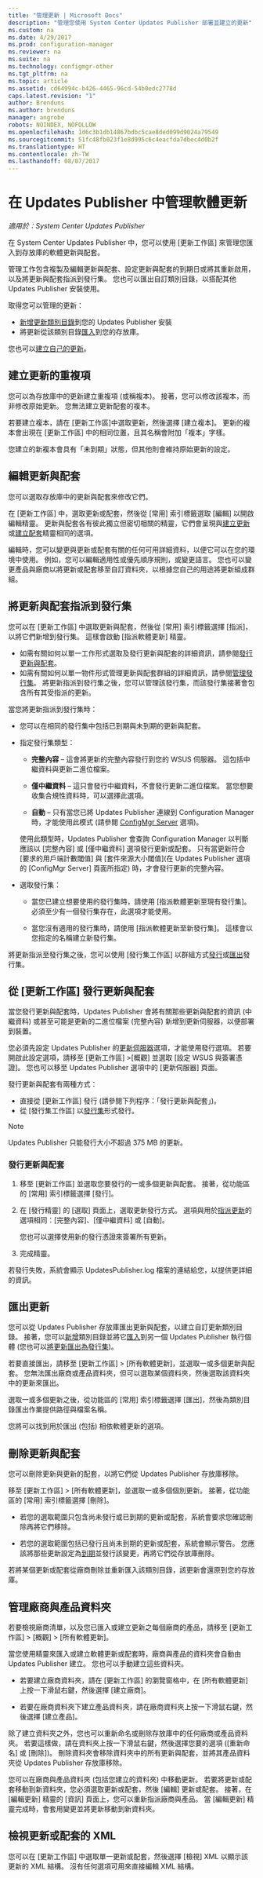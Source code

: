 ```yaml
---
title: "管理更新 | Microsoft Docs"
description: "管理您使用 System Center Updates Publisher 部署並建立的更新"
ms.custom: na
ms.date: 4/29/2017
ms.prod: configuration-manager
ms.reviewer: na
ms.suite: na
ms.technology: configmgr-other
ms.tgt_pltfrm: na
ms.topic: article
ms.assetid: cd64994c-b426-4465-96cd-54b0edc2778d
caps.latest.revision: "1"
author: Brenduns
ms.author: brenduns
manager: angrobe
robots: NOINDEX, NOFOLLOW
ms.openlocfilehash: 1d6c3b1db14867bdbc5cae8ded099d9024a79549
ms.sourcegitcommit: 51fc48fb023f1e8d995c6c4eacfda7dbec4d0b2f
ms.translationtype: HT
ms.contentlocale: zh-TW
ms.lasthandoff: 08/07/2017
---
```

# <a name="manage-software-updates-in-updates-publisher"></a>在 Updates Publisher 中管理軟體更新

*適用於：System Center Updates Publisher*     

在 System Center Updates Publisher 中，您可以使用 [更新工作區] 來管理您匯入到存放庫的軟體更新與配套。  

管理工作包含複製及編輯更新與配套、設定更新與配套的到期日或將其重新啟用，以及將更新與配套指派到發行集。 您也可以匯出自訂類別目錄，以搭配其他 Updates Publisher 安裝使用。

取得您可以管理的更新：
-  [新增更新類別目錄](/sccm/sum/tools/updates-publisher-catalogs#add-software-update-catalogs)到您的 Updates Publisher 安裝
-  將更新從該類別目錄[匯入](/sccm/sum/tools/updates-publisher-catalogs#import-updates)到您的存放庫。

您也可以[建立自己的更新](/sccm/sum/tools/create-updates-with-updates-publisher)。



## <a name="create-a-duplicate-of-an-update"></a>建立更新的重複項
您可以為存放庫中的更新建立重複項 (或稱複本)。 接著，您可以修改該複本，而非修改原始更新。 您無法建立更新配套的複本。

若要建立複本，請在 [更新工作區]中選取更新，然後選擇 [建立複本]。 更新的複本會出現在 [更新工作區] 中的相同位置，且其名稱會附加「複本」字樣。

您建立的新複本會具有「未到期」狀態，但其他則會維持原始更新的設定。

## <a name="edit-updates-and-bundles"></a>編輯更新與配套
您可以選取存放庫中的更新與配套來修改它們。

在 [更新工作區] 中，選取更新或配套，然後從 [常用] 索引標籤選取 [編輯] 以開啟編輯精靈。 更新與配套各有彼此獨立但密切相關的精靈，它們會呈現與[建立更新](/sccm/sum/tools/create-updates-with-updates-publisher#the-create-update-wizard)或[建立配套](/sccm/sum/tools/create-updates-with-updates-publisher#the-create-bundle-wizard)精靈相同的選項。

編輯時，您可以變更與更新或配套有關的任何可用詳細資料，以便它可以在您的環境中使用。 例如，您可以編輯適用性或優先順序規則，或變更語言。 您也可以變更產品與廠商以將更新或配套移至自訂資料夾，以根據您自己的用途將更新組成群組。

## <a name="assign-updates-and-bundles-to-a-publication"></a>將更新與配套指派到發行集
您可以在 [更新工作區] 中選取更新與配套，然後從 [常用] 索引標籤選擇 [指派]，以將它們新增到發行集。 這樣會啟動 [指派軟體更新] 精靈。
-  如需有關如何以單一工作形式選取及發行更新與配套的詳細資訊，請參閱[發行更新與配套](#publish-updates-and-bundles-from-the-updates-workspace)。
-  如需有關如何以單一物件形式管理更新與配套群組的詳細資訊，請參閱[管理發行集](/sccm/sum/tools/updates-publisher-publications)。 將更新指派到發行集之後，您可以管理該發行集，而該發行集接著會包含所有其受指派的更新。

當您將更新指派到發行集時：

-   您可以在相同的發行集中包括已到期與未到期的更新與配套。

-   指定發行集類型：

    -   **完整內容** – 這會將更新的完整內容發行到您的 WSUS 伺服器。 這包括中繼資料與更新二進位檔案。

    -   **僅中繼資料** – 這只會發行中繼資料，不會發行更新二進位檔案。 當您想要收集合規性資料時，可以選擇此選項。

    -   **自動** – 只有當您已將 Updates Publisher 連線到 Configuration Manager 時，才能使用此模式 (請參閱 [ConfigMgr Server](/sccm/sum/tools/updates-publisher-options#configmgr-server) 選項)。

    使用此類型時，Updates Publisher 會查詢 Configuration Manager 以判斷應該以 [完整內容] 或 [僅中繼資料] 選項發行更新或配套。 只有當更新符合 [要求的用戶端計數閾值] 與 [套件來源大小閾值]\(在 Updates Publisher 選項的 [ConfigMgr Server] 頁面所指定) 時，才會發行更新的完整內容。

-   選取發行集：

    -   當您已建立想要使用的發行集時，請使用 [指派軟體更新至現有發行集]。 必須至少有一個發行集存在，此選項才能使用。

    -   當您沒有適用的發行集時，請使用 [指派軟體更新至新發行集]。 這樣會以您指定的名稱建立新發行集。

將更新指派至發行集之後，您可以使用 [發行集工作區] 以群組方式[發行](/sccm/sum/tools/updates-publisher-publications#publish-pubilcations)或[匯出](/sccm/sum/tools/updates-publisher-publications#export-a-pubilcation)發行集。

## <a name="publish-updates-and-bundles-from-the-updates-workspace"></a>從 [更新工作區] 發行更新與配套
當您發行更新與配套時，Updates Publisher 會將有關那些更新與配套的資訊 (中繼資料) 或甚至可能是更新的二進位檔案 (完整內容) 新增到更新伺服器，以便部署到裝置。

您必須先設定 Updates Publisher 的[更新伺服器](/sccm/sum/tools/updates-publisher-options#update-server)選項，才能使用發行選項。 若要開啟此設定選項，請移至 [更新工作區] &gt;[概觀] 並選取 [設定 WSUS 與簽署憑證]。 您也可以移至 Updates Publisher 選項中的 [更新伺服器] 頁面。

發行更新與配套有兩種方式：
-   直接從 [更新工作區] 發行 (請參閱下列程序：「發行更新與配套」)。
-   從 [發行集工作區] 以[發行集](/sccm/sum/tools/updates-publisher-publications#publish-pubilcations)形式發行。  

> [!NOTE]   
> Updates Publisher 只能發行大小不超過 375 MB 的更新。

### <a name="to-publish-updates-and-bundles"></a>發行更新與配套
1.  移至 [更新工作區] 並選取您要發行的一或多個更新與配套。 接著，從功能區的 [常用] 索引標籤選擇 [發行]。

2.  在 [發行精靈] 的 [選取] 頁面上，選取更新發行方式。 選項與用於[指派更新](#assign-updates-and-bundles-to-a-publication)的選項相同：[完整內容]、[僅中繼資料] 或 [自動]。

    您也可以選擇使用新的發行憑證來簽署所有更新。

3.  完成精靈。

若發行失敗，系統會顯示 UpdatesPublisher.log 檔案的連結給您，以提供更詳細的資訊。

## <a name="export-updates"></a>匯出更新
您可以從 Updates Publisher 存放庫匯出更新與配套，以建立自訂更新類別目錄。 接著，您可以[新增](/sccm/sum/tools/updates-publisher-catalogs#add-software-update-catalogs)類別目錄並將它[匯入](/sccm/sum/tools/updates-publisher-catalogs#mport-updates)到另一個 Updates Publisher 執行個體 (您也可以[將更新匯出為發行集](/sccm/sum/tools/updates-publisher-publications##export-a-publication))。

若要直接匯出，請移至 [更新工作區] > [所有軟體更新]，並選取一或多個更新與配套。 您無法匯出廠商或產品資料夾，但可以選取某個資料夾，然後選取該資料夾中的更新來匯出。

選取一或多個更新之後，從功能區的 [常用] 索引標籤選擇 [匯出]，然後為類別目錄匯出作業提供路徑與檔案名稱。

您將可以找到用於匯出 (包括) 相依軟體更新的選項。

## <a name="delete-updates-and-bundles"></a>刪除更新與配套
您可以刪除更新與更新的配套，以將它們從 Updates Publisher 存放庫移除。

移至 [更新工作區]  > [所有軟體更新]，並選取一或多個個別更新。 接著，從功能區的 [常用] 索引標籤選擇 [刪除]。

-   若您的選取範圍只包含尚未發行或已到期的更新或配套，系統會要求您確認刪除再將它們移除。

-   若您的選取範圍包括已發行且尚未到期的更新或配套，系統會顯示警告。 您應該將那些更新設定為[到期](/sccm/sum/tools/updates-publisher-pubilcations#expire-or-reactivate-updates-and-bundles)並發行該變更，再將它們從存放庫刪除。  

若將某個更新或配套從廠商刪除並重新匯入該類別目錄，該更新會還原到您的存放庫。

## <a name="manage-vendor-and-product-folders"></a>管理廠商與產品資料夾
若要檢視廠商清單，以及您已匯入或建立更新之每個廠商的產品，請移至 [更新工作區] > [概觀] > [所有軟體更新]。

當您使用精靈來匯入或建立軟體更新或配套時，廠商與產品的資料夾會自動由 Updates Publisher 建立。 您也可以手動建立這些資料夾。

-   若要建立廠商資料夾，請在 [更新工作區] 的瀏覽窗格中，在 [所有軟體更新] 上按一下滑鼠右鍵，然後選擇 [建立廠商]。

-   若要在廠商資料夾下建立產品資料夾，請在廠商資料夾上按一下滑鼠右鍵，然後選擇 [建立產品]。

除了建立資料夾之外，您也可以重新命名或刪除存放庫中的任何廠商或產品資料夾。 若要這樣做，請在資料夾上按一下滑鼠右鍵，然後選擇您要的選項 ([重新命名] 或 [刪除])。 刪除資料夾會移除資料夾中的所有更新與配套，並將其產品資料夾從 Updates Publisher 存放庫移除。

您可以在廠商與產品資料夾 (包括您建立的資料夾) 中移動更新。 若要將更新或配套移動到新資料夾，您必須選取更新或配套，然後 [編輯] 更新或配套。 接著，在 [編輯更新] 精靈的 [資訊] 頁面上，您可以重新指派廠商與產品。 當 [編輯更新] 精靈完成時，會套用變更並將更新移動到新資料夾。

## <a name="view-the-xml-of-an-update-or-bundle"></a>檢視更新或配套的 XML
您可以在 [更新工作區] 中選取單一更新或配套，然後選擇 [檢視] XML 以顯示該更新的 XML 結構。 沒有任何選項可用來直接編輯 XML 結構。
